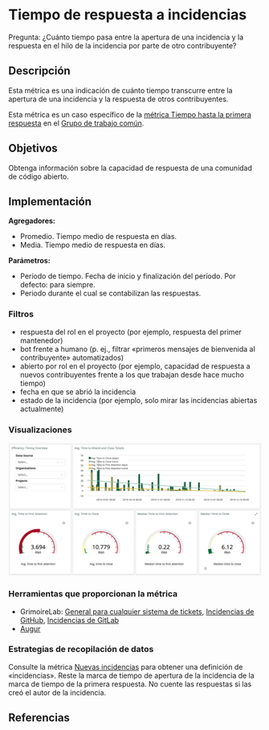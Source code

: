 # Tiempo de respuesta a incidencias

Pregunta: ¿Cuánto tiempo pasa entre la apertura de una incidencia y la respuesta en el hilo de la incidencia por parte de otro contribuyente?

## Descripción
Esta métrica es una indicación de cuánto tiempo transcurre entre la apertura de una incidencia y la respuesta de otros contribuyentes.

Esta métrica es un caso específico de la [métrica Tiempo hasta la primera respuesta](https://github.com/chaoss/wg-common/blob/master/focus-areas/when/time-to-first-response.md) en el [Grupo de trabajo común](https://github.com/chaoss/wg-common).


## Objetivos
Obtenga información sobre la capacidad de respuesta de una comunidad de código abierto.

## Implementación

**Agregadores:**
* Promedio. Tiempo medio de respuesta en días.
* Media. Tiempo medio de respuesta en días.

**Parámetros:**
* Período de tiempo. Fecha de inicio y finalización del período. Por defecto: para siempre.
*  Periodo durante el cual se contabilizan las respuestas.

### Filtros
* respuesta del rol en el proyecto (por ejemplo, respuesta del primer mantenedor)
* bot frente a humano (p. ej., filtrar «primeros mensajes de bienvenida al contribuyente» automatizados)
* abierto por rol en el proyecto (por ejemplo, capacidad de respuesta a nuevos contribuyentes frente a los que trabajan desde hace mucho tiempo)
* fecha en que se abrió la incidencia
* estado de la incidencia (por ejemplo, solo mirar las incidencias abiertas actualmente)

### Visualizaciones

![Visualización de ejemplo de GrimoireLab](images/issue-response-time_grimoirelab.png)

### Herramientas que proporcionan la métrica
* GrimoireLab: [General para cualquier sistema de tickets](https://chaoss.github.io/grimoirelab-sigils/panels/efficiency-timing-overview/), [Incidencias de GitHub](https://chaoss.github.io/grimoirelab-sigils/panels/github-issues-efficiency/), [Incidencias de GitLab](https://chaoss.github.io/grimoirelab-sigils/panels/gitlab-issues-efficiency/)
* [Augur](http://augur.osshealth.io/api_docs/#api-Evolution-Issue_Response_Time_Repo_)

### Estrategias de recopilación de datos

Consulte la métrica [Nuevas incidencias](https://github.com/chaoss/wg-evolution/blob/master/metrics/Issues_New.md) para obtener una definición de «incidencias». Reste la marca de tiempo de apertura de la incidencia de la marca de tiempo de la primera respuesta. No cuente las respuestas si las creó el autor de la incidencia.

## Referencias
